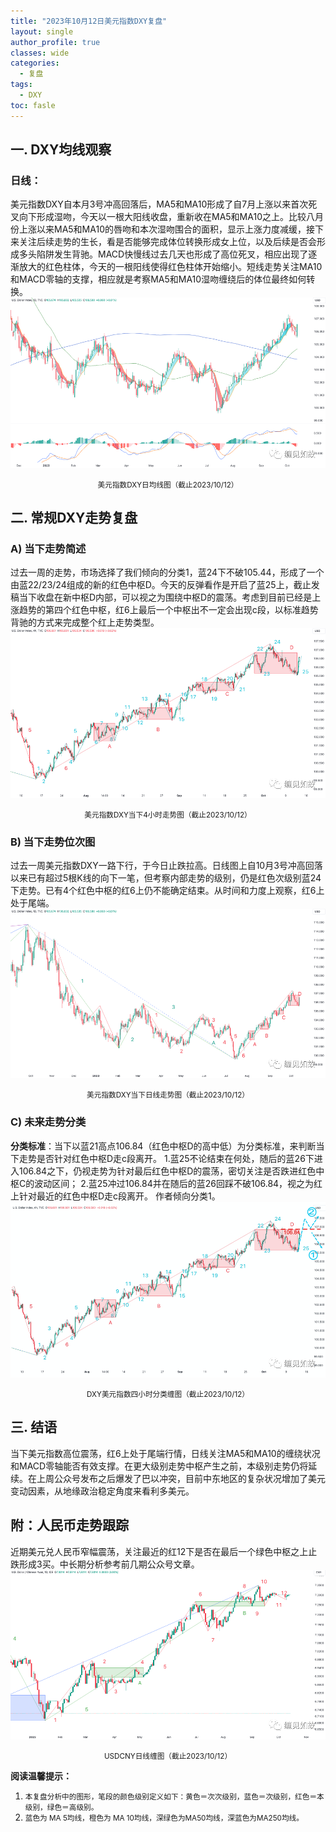 ```yaml
---
title: "2023年10月12日美元指数DXY复盘"
layout: single
author_profile: true
classes: wide
categories:
  - 复盘
tags:
  - DXY
toc: fasle
---
```

## 一. DXY均线观察
### 日线：
美元指数DXY自本月3号冲高回落后，MA5和MA10形成了自7月上涨以来首次死叉向下形成湿吻，今天以一根大阳线收盘，重新收在MA5和MA10之上。比较八月份上涨以来MA5和MA10的唇吻和本次湿吻围合的面积，显示上涨力度减缓，接下来关注后续走势的生长，看是否能够完成体位转换形成女上位，以及后续是否会形成多头陷阱发生背驰。MACD快慢线过去几天也形成了高位死叉，相应出现了逐渐放大的红色柱体，今天的一根阳线使得红色柱体开始缩小。短线走势关注MA10和MACD零轴的支撑，相应就是考察MA5和MA10湿吻缠绕后的体位最终如何转换。
 ![道指DJI](/assets/images/2023-10-12-DXY-day.png)
<small><center>美元指数DXY日均线图（截止2023/10/12）</center></small>
## 二. 常规DXY走势复盘
### A) 当下走势简述
过去一周的走势，市场选择了我们倾向的分类1，蓝24下不破105.44，形成了一个由蓝22/23/24组成的新的红色中枢D。今天的反弹看作是开启了蓝25上，截止发稿当下收盘在新中枢D内部，可以视之为围绕中枢D的震荡。考虑到目前已经是上涨趋势的第四个红色中枢，红6上最后一个中枢出不一定会出现c段，以标准趋势背驰的方式来完成整个红上走势类型。
 ![道指DJI](/assets/images/2023-10-12-DXY-hour.png)
<small><center>美元指数DXY当下4小时走势图（截止2023/10/12）</center></small>
### B) 当下走势位次图
过去一周美元指数DXY一路下行，于今日止跌拉高。日线图上自10月3号冲高回落以来已有超过5根K线的向下一笔，但考察内部走势的级别，仍是红色次级别蓝24下走势。已有4个红色中枢的红6上仍不能确定结束。从时间和力度上观察，红6上处于尾端。
 ![道指DJI](/assets/images/2023-10-12-DXY-day-1.png)
<small><center>美元指数DXY当下日线走势图（截止2023/10/12）</center></small>
### C) 未来走势分类
**分类标准**：当下以蓝21高点106.84（红色中枢D的高中低）为分类标准，来判断当下走势是否针对红色中枢D走c段离开。
1.蓝25不论结束在何处，随后的蓝26下进入106.84之下，仍视走势为针对最后红色中枢D的震荡，密切关注是否跌进红色中枢C的波动区间；
2.蓝25冲过106.84并在随后的蓝26回踩不破106.84，视之为红上针对最近的红色中枢D走c段离开。
作者倾向分类1。
 ![道指DJI](/assets/images/2023-10-12-DXY-hour-fl.png)
<small><center>DXY美元指数四小时分类缠图（截止2023/10/12）</center></small>
## 三. 结语
当下美元指数高位震荡，红6上处于尾端行情，日线关注MA5和MA10的缠绕状况和MACD零轴能否有效支撑。在更大级别走势中枢产生之前，本级别走势仍将延续。在上周公众号发布之后爆发了巴以冲突，目前中东地区的复杂状况增加了美元变动因素，从地缘政治稳定角度来看利多美元。

## 附：人民币走势跟踪
近期美元兑人民币窄幅震荡，关注最近的红12下是否在最后一个绿色中枢之上止跌形成3买。中长期分析参考前几期公众号文章。
 ![USDCNY](/assets/images/2023-10-12-USDCNY-day.png)
<small><center>USDCNY日线缠图（截止2023/10/12）</center></small>

**阅读温馨提示：** 
1. <small>本复盘分析中的图形，笔段的颜色级别定义如下：黄色＝次次级别，蓝色＝次级别，红色＝本级别，绿色＝高级别。</small> 
2. <small>蓝色为 MA 5均线，橙色为 MA 10均线，深绿色为MA50均线，深蓝色为MA250均线。</small> 

